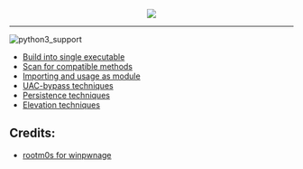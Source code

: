 <p align="center">
  <img src="https://prnt.sc/hN6EMvN1wT-q">
</p>

---
![python3_support](https://img.shields.io/badge/Python-3-blue.svg "Python 3.11")

* [Build into single executable](#building)
* [Scan for compatible methods](#scanning)
* [Importing and usage as module](#importing)
* [UAC-bypass techniques](#uac-bypass-techniques)
* [Persistence techniques](#persistence-techniques)
* [Elevation techniques](#elevation-techniques)

## Credits:
* [rootm0s for winpwnage](https://github.com/rootm0s/WinPwnage/blob/master/README.md)
